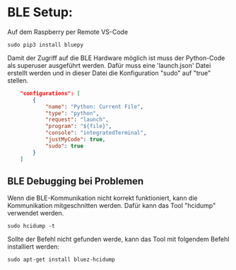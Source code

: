 # BLE Setup:

Auf dem Raspberry per Remote VS-Code

```shell
sudo pip3 install bluepy
```

Damit der Zugriff auf die BLE Hardware möglich ist muss der Python-Code als superuser ausgeführt werden.
Dafür muss eine 'launch.json' Datei erstellt werden und in dieser Datei die Konfiguration "sudo" auf "true" stellen.
```json
    "configurations": [
        {
            "name": "Python: Current File",
            "type": "python",
            "request": "launch",
            "program": "${file}",
            "console": "integratedTerminal",
            "justMyCode": true,
            "sudo": true
        }
    ]
```


## BLE Debugging bei Problemen

Wenn die BLE-Kommunikation nicht korrekt funktioniert, kann die Kommunikation mitgeschnitten werden. Dafür kann das Tool "hcidump" verwendet werden.
```console
sudo hcidump -t
```

Sollte der Befehl nicht gefunden werde, kann das Tool mit folgendem Befehl installiert werden:

```console
sudo apt-get install bluez-hcidump
```